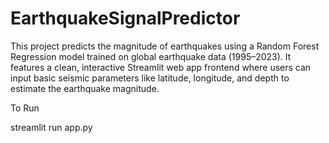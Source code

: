 # EarthquakeSignalPredictor
This project predicts the magnitude of earthquakes using a Random Forest Regression model trained on global earthquake data (1995–2023). It features a clean, interactive Streamlit web app frontend where users can input basic seismic parameters like latitude, longitude, and depth to estimate the earthquake magnitude.

To Run

streamlit run app.py
